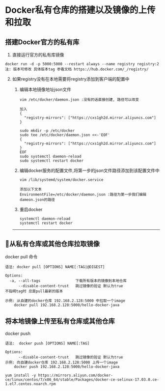 # Docker私有仓库的搭建以及镜像的上传和拉取

## 搭建Docker官方的私有库

1. 直接运行官方的私有库镜像

```
docker run -d -p 5000:5000 --restart always --name registry registry:2
注: 版本可修改 具体版本tag 参看文档 https://hub.docker.com/_/registry/
```

2. 如果registry没有在本地需要将registry添加到客户端的配置中

   1. 编辑本地镜像地址json文件

      ```
      vim /etc/docker/daemon.json :没有的话直接创建, 路径可以改变
      
      加入
      { 
        "registry-mirrors": ["https://cxs1gh2d.mirror.aliyuncs.com"]
      }
      
      sudo mkdir -p /etc/docker
      sudo tee /etc/docker/daemon.json <<-'EOF'
      {
        "registry-mirrors": ["https://cxs1gh2d.mirror.aliyuncs.com"]
      }
      EOF
      sudo systemctl daemon-reload
      sudo systemctl restart docker
      ```

   2. 编辑docker服务的配置文件,将第一步的json文件路径添加到该配置文件中

      ```
      vim /lib/systemd/system/docker.service
      
      添加以下文本
      EnvironmentFile=/etc/docker/daemon.json :路径为第一步我们编辑dameon.json的路径
      ```

   3. 重启docker

      ```
      systemctl daemon-reload
      systemctl restart docker
      ```

   ------

## 从私有仓库或其他仓库拉取镜像

docker pull 命令

```
语法:	docker pull [OPTIONS] NAME[:TAG|@DIGEST]

Options:
  -a, --all-tags                下载所有版本的镜像到本地仓库
      --disable-content-trust   跳过镜像的验证 默认为true
不指明tag时 总是pull最新的版本

示例: 从自建的docker仓库 192.168.2.128:5000 中拉取一个image
	docker pull 192.168.2.128:5000/hello-docker-java
```

## 将本地镜像上传至私有仓库或其他仓库

docker push

```
语法:  docker push [OPTIONS] NAME[:TAG]

Options:
      --disable-content-trust   跳过镜像的验证 默认为true
示例: 向自建docker仓库 192.168.2.128:5000 上传一个image
	docker push 192.168.2.128:5000/hello-docker-java
```
```
yum install -y https://mirrors.aliyun.com/docker-ce/linux/centos/7/x86_64/stable/Packages/docker-ce-selinux-17.03.0.ce-1.el7.centos.noarch.rpm
```

 

 

 

 

 